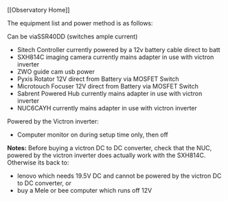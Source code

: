 [[Observatory Home]]

The equipment list and power method is as follows:

Can be viaSSR40DD (switches ample current)

- Sitech Controller currently powered by a 12v battery cable direct to batt
- SXH814C imaging camera currently mains adapter in use with victron inverter
- ZWO guide cam usb power
- Pyxis Rotator 12V direct from Battery via MOSFET Switch
- Microtouch Focuser 12V direct from Battery via MOSFET Switch
- Sabrent Powered Hub currently mains adapter in use with victron inverter
- NUC6CAYH currently mains adapter in use with victron inverter

Powered by the Victron inverter:
- Computer monitor  on during setup time only, then off

**Notes:**
Before buying a victron DC to DC converter, check that the NUC, powered by the victron inverter does actually work with the SXH814C. Otherwise its back to:
- lenovo which needs 19.5V DC and cannot be powered by the victron DC to DC converter, or 
- buy a Mele or bee computer which runs off 12V